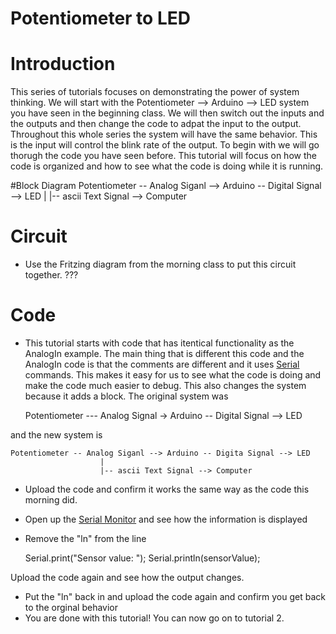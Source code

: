 Potentiometer to LED
===========

# Introduction
This series of tutorials focuses on demonstrating the power of system thinking. We will start with the Potentiometer --> Arduino --> LED system you have seen in the beginning class. We will then switch out the inputs and the outputs and then change the code to adpat the input to the output. Throughout this whole series the system will have the same behavior. This is the input will control the blink rate of the output. To begin with we will go thorugh the code you have seen before. This tutorial will focus on how the code is organized and how to see what the code is doing while it is running. 

#Block Diagram
	 Potentiometer -- Analog Siganl --> Arduino -- Digital Signal --> LED
 						|
						|-- ascii Text Signal --> Computer

# Circuit
* Use the Fritzing diagram from the morning class to put this circuit together. ???

# Code
* This tutorial starts with code that has itentical functionality as the AnalogIn example. The main thing that is different this code and the AnalogIn code is that the comments are different and it uses <a href="http://arduino.cc/en/reference/serial">Serial</a>  commands. This makes it easy for us to see what the code is doing and make the code much easier to debug. This also changes the system because it adds a block. The original system was 


	Potentiometer --- Analog Signal -> Arduino -- Digital Signal --> LED

and the new system is 

	Potentiometer -- Analog Siganl --> Arduino -- Digita Signal --> LED
 						|
						|-- ascii Text Signal --> Computer	

* Upload the code and confirm it works the same way as the code this morning did.
* Open up the <a href="http://arduino.cc/en/guide/Environment#serialmonitor">Serial Monitor</a> and see how the information is displayed
* Remove the "ln" from the line


	Serial.print("Sensor value: ");  Serial.println(sensorValue);

Upload the code again and see how the output changes.
* Put the "ln" back in and upload the code again and confirm you get back to the orginal behavior
* You are done with this tutorial! You can now go on to tutorial 2.
